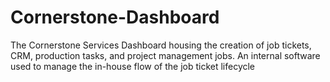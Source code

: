 # Cornerstone-Dashboard
The Cornerstone Services Dashboard housing the creation of job tickets, CRM, production tasks, and project management jobs.  An internal software used to manage the in-house flow of the job ticket lifecycle
